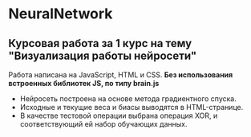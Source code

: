# NeuralNetwork
## **Курсовая работа за 1 курс на тему "Визуализация работы нейросети"**

Работа написана на JavaScript, HTML и CSS. 
**Без использования встроенных библиотек JS, по типу brain.js** 

* Нейросеть построена на основе метода градиентного спуска.
* Исходные и текущие веса и биасы выводятся в HTML-странице.
* В качестве тестовой операции выбрана операция XOR, и соответствующий ей набор обучающих данных.
